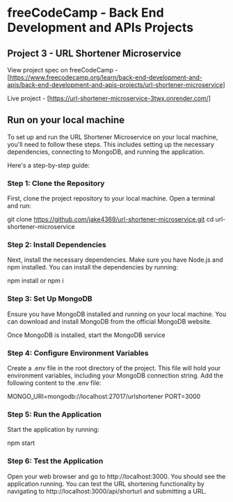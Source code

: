 # freeCodeCamp - Back End Development and APIs Projects

## Project 3 - URL Shortener Microservice

View project spec on freeCodeCamp - [https://www.freecodecamp.org/learn/back-end-development-and-apis/back-end-development-and-apis-projects/url-shortener-microservice]

Live project - [https://url-shortener-microservice-3twx.onrender.com/]

## Run on your local machine

To set up and run the URL Shortener Microservice on your local machine, you'll need to follow these steps. This includes setting up the necessary dependencies, connecting to MongoDB, and running the application.

Here's a step-by-step guide:

### Step 1: Clone the Repository

First, clone the project repository to your local machine. Open a terminal and run:

git clone https://github.com/jake4369/url-shortener-microservice.git
cd url-shortener-microservice

### Step 2: Install Dependencies

Next, install the necessary dependencies. Make sure you have Node.js and npm installed. You can install the dependencies by running:

npm install or npm i

### Step 3: Set Up MongoDB

Ensure you have MongoDB installed and running on your local machine. You can download and install MongoDB from the official MongoDB website.

Once MongoDB is installed, start the MongoDB service

### Step 4: Configure Environment Variables

Create a .env file in the root directory of the project. This file will hold your environment variables, including your MongoDB connection string. Add the following content to the .env file:

MONGO_URI=mongodb://localhost:27017/urlshortener
PORT=3000

### Step 5: Run the Application

Start the application by running:

npm start

### Step 6: Test the Application

Open your web browser and go to http://localhost:3000. You should see the application running. You can test the URL shortening functionality by navigating to http://localhost:3000/api/shorturl and submitting a URL.
